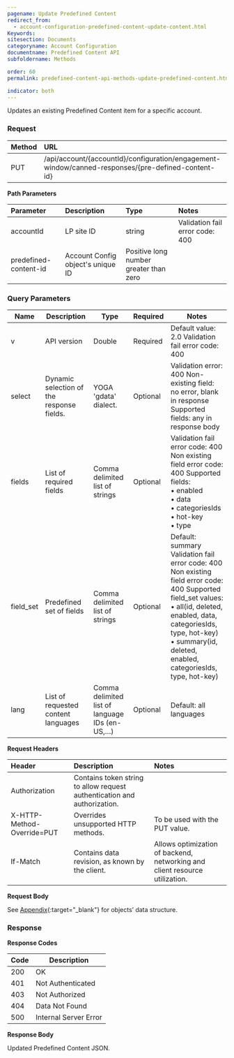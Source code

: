 ```yaml
---
pagename: Update Predefined Content
redirect_from:
  - account-configuration-predefined-content-update-content.html
Keywords:
sitesection: Documents
categoryname: Account Configuration
documentname: Predefined Content API
subfoldername: Methods

order: 60
permalink: predefined-content-api-methods-update-predefined-content.html

indicator: both
---
```


Updates an existing Predefined Content item for a specific account.

### Request

| Method  |  URL  |  
| :------- | :----- |
 |PUT   |    /api/account/{accountId}/configuration/engagement-window/canned-responses/{pre-defined-content-id} |

**Path Parameters**

| Parameter | Description  |Type|  Notes |
 |:---------- | :-------------- | :-------------- | :--- |
| accountId | LP site ID | string  | Validation fail error code: 400 |
 |predefined-content-id | Account Config object's unique ID | Positive long number greater than zero  |

### Query Parameters

 | Name      | Description                               | Type                                           | Required | Notes                                                                                                                                                                                                                                           |
|-----------|-------------------------------------------|------------------------------------------------|----------|-------------------------------------------------------------------------------------------------------------------------------------------------------------------------------------------------------------------------------------------------|
| v         | API version                               | Double                                         | Required | Default value: 2.0 Validation fail error code: 400                                                                                                                                                                                              |
| select    | Dynamic selection of the response fields. | YOGA 'gdata' dialect.                          | Optional | Validation error: 400 Non-existing field: no error, blank in response Supported fields: any in response body                                                                                                                                    |
| fields    | List of required fields                   | Comma delimited list of strings                | Optional | Validation fail error code: 400 Non existing field error code: 400 Supported fields:<br> • enabled<br> • data<br> • categoriesIds <br>• hot-key<br> • type                                                                                                     |
| field_set | Predefined set of fields                  | Comma delimited list of strings                | Optional | Default: summary Validation fail error code: 400 Non existing field error code: 400 Supported field_set values:<br> • all(id, deleted, enabled, data, categoriesIds, type, hot-key) <br>• summary(id, deleted, enabled, categoriesIds, type, hot-key) |
| lang      | List of requested content languages       | Comma delimited list of language IDs (en-US,…) | Optional | Default: all languages|

**Request Headers**

| Header|   Description|  Notes| 
 |:-------|   :-----------  |:--- |
 |Authorization|  Contains token string to allow request authentication and authorization.  |
 |X-HTTP-Method-Override=PUT|  Overrides unsupported HTTP methods.|  To be used with the PUT value. |
 |If-Match  |Contains data revision, as known by the client.|  Allows optimization of backend, networking and client resource utilization. |

**Request Body**

See [Appendix](account-configuration-predefined-content-appendix.html){:target="_blank"} for objects’ data structure.

### Response

**Response Codes**

| Code | Description           |
|------|-----------------------|
| 200  | OK                    |
| 401  | Not Authenticated     |
| 403  | Not Authorized        |
| 404  | Data Not Found        |
| 500  | Internal Server Error |

**Response Body**

Updated Predefined Content JSON.

